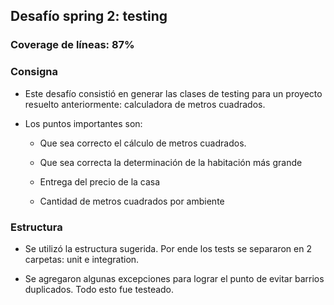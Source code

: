 ## Desafío spring 2: testing

### Coverage de líneas: 87%

### Consigna

 - Este desafío consistió en generar las clases de testing
para un proyecto resuelto anteriormente: calculadora
    de metros cuadrados.
   

 - Los puntos importantes son: 
    - Que sea correcto el cálculo de metros 
cuadrados.
       
    - Que sea correcta la determinación de la habitación 
    más grande
      
    - Entrega del precio de la casa
    
    - Cantidad de metros cuadrados por ambiente

### Estructura

- Se utilizó la estructura sugerida. Por ende
los tests se separaron en 2 carpetas: unit e integration.
  
- Se agregaron algunas excepciones para lograr el punto
de evitar barrios duplicados. Todo esto fue testeado.
  
